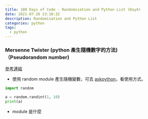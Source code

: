 ```yaml
---
title: 100 Days of Code - Randomisation and Python List (Day4)
date: 2021-07-26 23:10:32
description: Randomisation and Python List
categories: python
tags:
  - python
---
```


### Mersenne Twister (python 產生隨機數字的方法) （Pseudorandom number)
[參考連結](https://www.khanacademy.org/computing/computer-science/cryptography/crypt/v/random-vs-pseudorandom-number-generators)

* 使用 random module 產生隨機變數，可去 [askpython](https://www.askpython.com/)，看使用方式。
``` python
import random

a = random.randint(1, 10)
print(a)
```

* module 是什麼